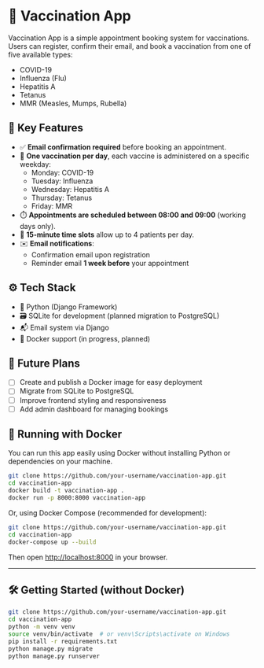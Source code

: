 # 💉 Vaccination App

Vaccination App is a simple appointment booking system for vaccinations. Users can register, confirm their email, and book a vaccination from one of five available types:

- COVID-19
- Influenza (Flu)
- Hepatitis A
- Tetanus
- MMR (Measles, Mumps, Rubella)

## 🧩 Key Features

- ✅ **Email confirmation required** before booking an appointment.
- 📅 **One vaccination per day**, each vaccine is administered on a specific weekday:
  - Monday: COVID-19  
  - Tuesday: Influenza  
  - Wednesday: Hepatitis A  
  - Thursday: Tetanus  
  - Friday: MMR
- ⏱️ **Appointments are scheduled between 08:00 and 09:00** (working days only).
- 👥 **15-minute time slots** allow up to 4 patients per day.
- ✉️ **Email notifications**:
  - Confirmation email upon registration
  - Reminder email **1 week before** your appointment

## ⚙️ Tech Stack

- 🐍 Python (Django Framework)
- 🗃️ SQLite for development (planned migration to PostgreSQL)
- 📬 Email system via Django
- 🐳 Docker support (in progress, planned)

## 🚀 Future Plans

- [ ] Create and publish a Docker image for easy deployment
- [ ] Migrate from SQLite to PostgreSQL
- [ ] Improve frontend styling and responsiveness
- [ ] Add admin dashboard for managing bookings

## 🐳 Running with Docker

You can run this app easily using Docker without installing Python or dependencies on your machine.

```bash
git clone https://github.com/your-username/vaccination-app.git
cd vaccination-app
docker build -t vaccination-app .
docker run -p 8000:8000 vaccination-app
```

Or, using Docker Compose (recommended for development):

```bash
git clone https://github.com/your-username/vaccination-app.git
cd vaccination-app
docker-compose up --build
```

Then open [http://localhost:8000](http://localhost:8000) in your browser.

---

## 🛠️ Getting Started (without Docker)

```bash
git clone https://github.com/your-username/vaccination-app.git
cd vaccination-app
python -m venv venv
source venv/bin/activate  # or venv\Scripts\activate on Windows
pip install -r requirements.txt
python manage.py migrate
python manage.py runserver
```
